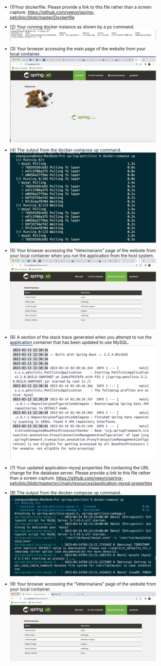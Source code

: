 - (1)Your dockerfile. Please provide a link to this file rather than a screen capture.
https://github.com/veeyn/spring-petclinic/blob/master/Dockerfile

- (2) Your running docker instance as shown by a ps command.
![Screen Capture #2](https://github.com/veeyn/spring-petclinic/blob/master/figures/Figure2.png)

- (3) Your browser accessing the main page of the website from your local container.
![Screen Capture #3](https://github.com/veeyn/spring-petclinic/blob/master/figures/Figure3.png)

- (4) The output from the docker-compose up command.
![Screen Capture #4](https://github.com/veeyn/spring-petclinic/blob/master/figures/Figure4.png)

- (5) Your browser accessing the “Veterinarians” page of the website from your local container when you run the application from the host system.
![Screen Capture #5](https://github.com/veeyn/spring-petclinic/blob/master/figures/Figure5.png)

- (6) A section of the stack trace generated when you attempt to run the application container that has been updated to use MySQL.
![Screen Capture #6](https://github.com/veeyn/spring-petclinic/blob/master/figures/Figure6.png)

- (7) Your updated application-mysql.properties file containing the URL change for the database server. Please provide a link to this file rather than a screen capture.
https://github.com/veeyn/spring-petclinic/blob/master/src/main/resources/application-mysql.properties

- (8) The output from the docker-compose up command.
![Screen Capture #8](https://github.com/veeyn/spring-petclinic/blob/master/figures/Figure8.png)

- (9) Your browser accessing the “Veterinarians” page of the website from your local container.
![Screen Capture #9](https://github.com/veeyn/spring-petclinic/blob/master/figures/Figure9.png)
